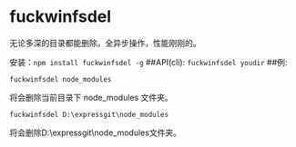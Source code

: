 # fuckwinfsdel
无论多深的目录都能删除。全异步操作，性能刚刚的。

安装：`npm install fuckwinfsdel -g`
##API(cli):
`fuckwinfsdel youdir`
##例:
```
fuckwinfsdel node_modules
```
将会删除当前目录下 node_modules 文件夹。
```
fuckwinfsdel D:\expressgit\node_modules
```
将会删除D:\expressgit\node_modules文件夹。


